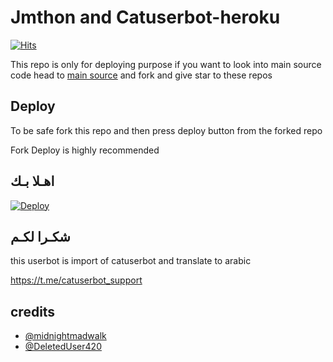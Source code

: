 # Jmthon and Catuserbot-heroku
[![Hits](https://hits.seeyoufarm.com/api/count/incr/badge.svg?url=https%3A%2F%2Fgithub.com%2Ftgcatub%2Fnekopack&count_bg=%2379C83D&title_bg=%23555555&icon=&icon_color=%23E7E7E7&title=hits&edge_flat=false)](https://github.com/TgCatUB/nekopack)

This repo is only for deploying purpose if you want to look into main source code head to [main source](https://github.com/tgcatub/catuserbot) and fork and give star to these repos 

## Deploy

To be safe fork this repo and then press deploy button from the forked repo 

Fork Deploy is highly recommended

## اهـلا بـك

[![Deploy](https://www.herokucdn.com/deploy/button.svg)](https://heroku.com/deploy?template=https://github.com/saam110/pack)

## شكـرا لكـم 


this userbot is import of catuserbot and translate to arabic

https://t.me/catuserbot_support

## credits
   - [@midnightmadwalk](https://t.me/midnightmadwalk)
   - [@DeletedUser420](https://t.me/DeletedUser420)
